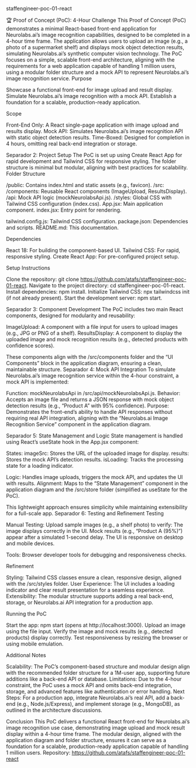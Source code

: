 staffengineer-poc-01-react

🏆 Proof of Concept (PoC): 4-Hour Challenge
This Proof of Concept (PoC) demonstrates a minimal React-based front-end application for Neurolabs.ai’s image recognition capabilities, designed to be completed in a 4-hour time frame. The application allows users to upload an image (e.g., a photo of a supermarket shelf) and displays mock object detection results, simulating Neurolabs.ai’s synthetic computer vision technology. The PoC focuses on a simple, scalable front-end architecture, aligning with the requirements for a web application capable of handling 1 million users, using a modular folder structure and a mock API to represent Neurolabs.ai’s image recognition service.
Purpose

Showcase a functional front-end for image upload and result display.
Simulate Neurolabs.ai’s image recognition with a mock API.
Establish a foundation for a scalable, production-ready application.

Scope

Front-End Only: A React single-page application with image upload and results display.
Mock API: Simulates Neurolabs.ai’s image recognition API with static object detection results.
Time-Boxed: Designed for completion in 4 hours, omitting real back-end integration or storage.

Separador 2: Project Setup
The PoC is set up using Create React App for rapid development and Tailwind CSS for responsive styling. The folder structure is minimal but modular, aligning with best practices for scalability.
Folder Structure

/public: Contains index.html and static assets (e.g., favicon).
/src:
/components: Reusable React components (ImageUpload, ResultsDisplay).
/api: Mock API logic (mockNeurolabsApi.js).
/styles: Global CSS with Tailwind CSS configuration (index.css).
App.jsx: Main application component.
index.jsx: Entry point for rendering.


tailwind.config.js: Tailwind CSS configuration.
package.json: Dependencies and scripts.
README.md: This documentation.

Dependencies

React 18: For building the component-based UI.
Tailwind CSS: For rapid, responsive styling.
Create React App: For pre-configured project setup.

Setup Instructions

Clone the repository: git clone https://github.com/atafs/staffengineer-poc-01-react.
Navigate to the project directory: cd staffengineer-poc-01-react.
Install dependencies: npm install.
Initialize Tailwind CSS: npx tailwindcss init (if not already present).
Start the development server: npm start.

Separador 3: Component Development
The PoC includes two main React components, designed for modularity and reusability:

ImageUpload: A component with a file input for users to upload images (e.g., JPG or PNG of a shelf).
ResultsDisplay: A component to display the uploaded image and mock recognition results (e.g., detected products with confidence scores).

These components align with the /src/components folder and the “UI Components” block in the application diagram, ensuring a clean, maintainable structure.
Separador 4: Mock API Integration
To simulate Neurolabs.ai’s image recognition service within the 4-hour constraint, a mock API is implemented:

Function: mockNeurolabsApi in /src/api/mockNeurolabsApi.js.
Behavior: Accepts an image file and returns a JSON response with mock object detection results (e.g., “Product A” with 95% confidence).
Purpose: Demonstrates the front-end’s ability to handle API responses without requiring real API integration, aligning with the “Neurolabs.ai Image Recognition Service” component in the application diagram.

Separador 5: State Management and Logic
State management is handled using React’s useState hook in the App.jsx component:

States:
imageSrc: Stores the URL of the uploaded image for display.
results: Stores the mock API’s detection results.
isLoading: Tracks the processing state for a loading indicator.


Logic: Handles image uploads, triggers the mock API, and updates the UI with results.
Alignment: Maps to the “State Management” component in the application diagram and the /src/store folder (simplified as useState for the PoC).

This lightweight approach ensures simplicity while maintaining extensibility for a full-scale app.
Separador 6: Testing and Refinement
Testing

Manual Testing: Upload sample images (e.g., a shelf photo) to verify:
The image displays correctly in the UI.
Mock results (e.g., “Product A (95%)”) appear after a simulated 1-second delay.
The UI is responsive on desktop and mobile devices.


Tools: Browser developer tools for debugging and responsiveness checks.

Refinement

Styling: Tailwind CSS classes ensure a clean, responsive design, aligned with the /src/styles folder.
User Experience: The UI includes a loading indicator and clear result presentation for a seamless experience.
Extensibility: The modular structure supports adding a real back-end, storage, or Neurolabs.ai API integration for a production app.

Running the PoC

Start the app: npm start (opens at http://localhost:3000).
Upload an image using the file input.
Verify the image and mock results (e.g., detected products) display correctly.
Test responsiveness by resizing the browser or using mobile emulation.

Additional Notes

Scalability: The PoC’s component-based structure and modular design align with the recommended folder structure for a 1M-user app, supporting future additions like a back-end API or database.
Limitations: Due to the 4-hour constraint, the PoC uses a mock API and omits back-end integration, storage, and advanced features like authentication or error handling.
Next Steps: For a production app, integrate Neurolabs.ai’s real API, add a back-end (e.g., Node.js/Express), and implement storage (e.g., MongoDB), as outlined in the architecture discussions.

Conclusion
This PoC delivers a functional React front-end for Neurolabs.ai’s image recognition use case, demonstrating image upload and mock result display within a 4-hour time frame. The modular design, aligned with the application diagram and folder structure, ensures it can serve as a foundation for a scalable, production-ready application capable of handling 1 million users.
Repository: https://github.com/atafs/staffengineer-poc-01-react
